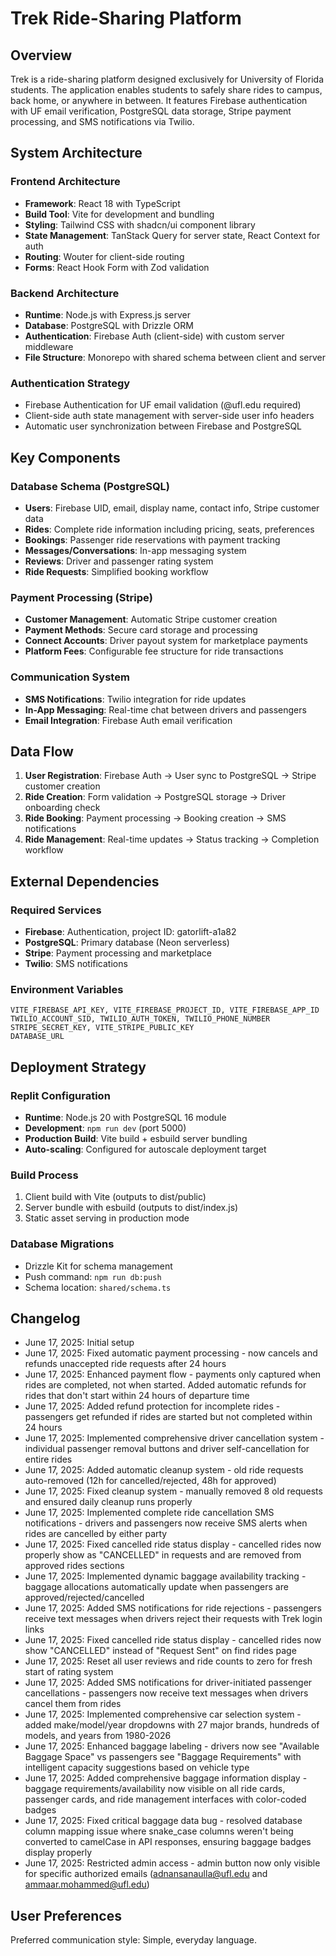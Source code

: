 # Trek Ride-Sharing Platform

## Overview

Trek is a ride-sharing platform designed exclusively for University of Florida students. The application enables students to safely share rides to campus, back home, or anywhere in between. It features Firebase authentication with UF email verification, PostgreSQL data storage, Stripe payment processing, and SMS notifications via Twilio.

## System Architecture

### Frontend Architecture
- **Framework**: React 18 with TypeScript
- **Build Tool**: Vite for development and bundling
- **Styling**: Tailwind CSS with shadcn/ui component library
- **State Management**: TanStack Query for server state, React Context for auth
- **Routing**: Wouter for client-side routing
- **Forms**: React Hook Form with Zod validation

### Backend Architecture
- **Runtime**: Node.js with Express.js server
- **Database**: PostgreSQL with Drizzle ORM
- **Authentication**: Firebase Auth (client-side) with custom server middleware
- **File Structure**: Monorepo with shared schema between client and server

### Authentication Strategy
- Firebase Authentication for UF email validation (@ufl.edu required)
- Client-side auth state management with server-side user info headers
- Automatic user synchronization between Firebase and PostgreSQL

## Key Components

### Database Schema (PostgreSQL)
- **Users**: Firebase UID, email, display name, contact info, Stripe customer data
- **Rides**: Complete ride information including pricing, seats, preferences
- **Bookings**: Passenger ride reservations with payment tracking
- **Messages/Conversations**: In-app messaging system
- **Reviews**: Driver and passenger rating system
- **Ride Requests**: Simplified booking workflow

### Payment Processing (Stripe)
- **Customer Management**: Automatic Stripe customer creation
- **Payment Methods**: Secure card storage and processing
- **Connect Accounts**: Driver payout system for marketplace payments
- **Platform Fees**: Configurable fee structure for ride transactions

### Communication System
- **SMS Notifications**: Twilio integration for ride updates
- **In-App Messaging**: Real-time chat between drivers and passengers
- **Email Integration**: Firebase Auth email verification

## Data Flow

1. **User Registration**: Firebase Auth → User sync to PostgreSQL → Stripe customer creation
2. **Ride Creation**: Form validation → PostgreSQL storage → Driver onboarding check
3. **Ride Booking**: Payment processing → Booking creation → SMS notifications
4. **Ride Management**: Real-time updates → Status tracking → Completion workflow

## External Dependencies

### Required Services
- **Firebase**: Authentication, project ID: gatorlift-a1a82
- **PostgreSQL**: Primary database (Neon serverless)
- **Stripe**: Payment processing and marketplace
- **Twilio**: SMS notifications

### Environment Variables
```
VITE_FIREBASE_API_KEY, VITE_FIREBASE_PROJECT_ID, VITE_FIREBASE_APP_ID
TWILIO_ACCOUNT_SID, TWILIO_AUTH_TOKEN, TWILIO_PHONE_NUMBER
STRIPE_SECRET_KEY, VITE_STRIPE_PUBLIC_KEY
DATABASE_URL
```

## Deployment Strategy

### Replit Configuration
- **Runtime**: Node.js 20 with PostgreSQL 16 module
- **Development**: `npm run dev` (port 5000)
- **Production Build**: Vite build + esbuild server bundling
- **Auto-scaling**: Configured for autoscale deployment target

### Build Process
1. Client build with Vite (outputs to dist/public)
2. Server bundle with esbuild (outputs to dist/index.js)
3. Static asset serving in production mode

### Database Migrations
- Drizzle Kit for schema management
- Push command: `npm run db:push`
- Schema location: `shared/schema.ts`

## Changelog
- June 17, 2025: Initial setup
- June 17, 2025: Fixed automatic payment processing - now cancels and refunds unaccepted ride requests after 24 hours
- June 17, 2025: Enhanced payment flow - payments only captured when rides are completed, not when started. Added automatic refunds for rides that don't start within 24 hours of departure time
- June 17, 2025: Added refund protection for incomplete rides - passengers get refunded if rides are started but not completed within 24 hours
- June 17, 2025: Implemented comprehensive driver cancellation system - individual passenger removal buttons and driver self-cancellation for entire rides
- June 17, 2025: Added automatic cleanup system - old ride requests auto-removed (12h for cancelled/rejected, 48h for approved)
- June 17, 2025: Fixed cleanup system - manually removed 8 old requests and ensured daily cleanup runs properly
- June 17, 2025: Implemented complete ride cancellation SMS notifications - drivers and passengers now receive SMS alerts when rides are cancelled by either party
- June 17, 2025: Fixed cancelled ride status display - cancelled rides now properly show as "CANCELLED" in requests and are removed from approved rides sections
- June 17, 2025: Implemented dynamic baggage availability tracking - baggage allocations automatically update when passengers are approved/rejected/cancelled
- June 17, 2025: Added SMS notifications for ride rejections - passengers receive text messages when drivers reject their requests with Trek login links
- June 17, 2025: Fixed cancelled ride status display - cancelled rides now show "CANCELLED" instead of "Request Sent" on find rides page
- June 17, 2025: Reset all user reviews and ride counts to zero for fresh start of rating system
- June 17, 2025: Added SMS notifications for driver-initiated passenger cancellations - passengers now receive text messages when drivers cancel them from rides
- June 17, 2025: Implemented comprehensive car selection system - added make/model/year dropdowns with 27 major brands, hundreds of models, and years from 1980-2026
- June 17, 2025: Enhanced baggage labeling - drivers now see "Available Baggage Space" vs passengers see "Baggage Requirements" with intelligent capacity suggestions based on vehicle type
- June 17, 2025: Added comprehensive baggage information display - baggage requirements/availability now visible on all ride cards, passenger cards, and ride management interfaces with color-coded badges
- June 17, 2025: Fixed critical baggage data bug - resolved database column mapping issue where snake_case columns weren't being converted to camelCase in API responses, ensuring baggage badges display properly
- June 17, 2025: Restricted admin access - admin button now only visible for specific authorized emails (adnansanaulla@ufl.edu and ammaar.mohammed@ufl.edu)

## User Preferences

Preferred communication style: Simple, everyday language.